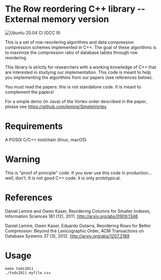 # The Row reordering C++ library -- External memory version 
![Ubuntu 20.04 CI (GCC 9)](https://github.com/lemire/rowreorderingcpplibrary/workflows/Ubuntu%2020.04%20CI%20(GCC%209)/badge.svg)

This is a set of row-reordering algorithms and data compression compression schemes implemented in C++. The goal of these algorithms is to maximize the compression ratio of database tables through row reordering. 

This library is strictly for researchers with a working knowledge of C++ that are interested in studying our implementation. This code is meant to help you implementing the algorithms from our papers (see references below).


You must read the papers: this is not standalone code. It is meant to complement the papers!

For a simple demo (in Java) of the Vortex order described in the paper, please see https://github.com/lemire/SimpleVortex

# Requirements 

A POSIX C/C++ toolchain (linux, macOS)

# Warning

This is "proof of principle" code. If you ever use this code in production... well, don't. It is not good C++ code: it is only prototypical.

# References

Daniel Lemire and Owen Kaser, Reordering Columns for Smaller Indexes, Information Sciences 181 (12), 2011.
http://arxiv.org/abs/0909.1346

Daniel Lemire, Owen Kaser, Eduardo Gutarra, Reordering Rows for Better Compression: Beyond the Lexicographic Order, ACM Transactions on Database Systems 37 (3), 2012.
http://arxiv.org/abs/1207.2189


# Usage 

    make tods2011
    ./tods2011 myfile.csv




